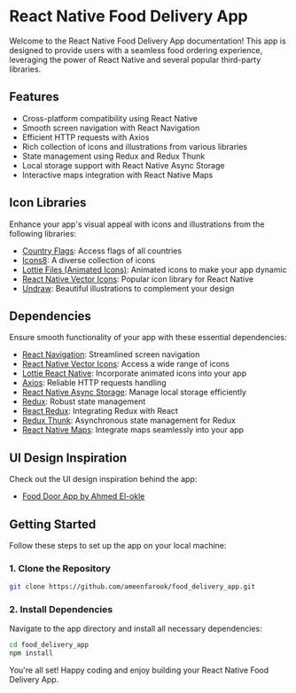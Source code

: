 # React Native Food Delivery App

Welcome to the React Native Food Delivery App documentation! This app is designed to provide users with a seamless food ordering experience, leveraging the power of React Native and several popular third-party libraries.

## Features

- Cross-platform compatibility using React Native
- Smooth screen navigation with React Navigation
- Efficient HTTP requests with Axios
- Rich collection of icons and illustrations from various libraries
- State management using Redux and Redux Thunk
- Local storage support with React Native Async Storage
- Interactive maps integration with React Native Maps

## Icon Libraries

Enhance your app's visual appeal with icons and illustrations from the following libraries:

- [Country Flags](https://www.countryflags.io): Access flags of all countries
- [Icons8](https://icons8.com): A diverse collection of icons
- [Lottie Files (Animated Icons)](https://lottiefiles.com): Animated icons to make your app dynamic
- [React Native Vector Icons](https://github.com/oblador/react-native-vector-icons): Popular icon library for React Native
- [Undraw](https://undraw.co): Beautiful illustrations to complement your design

## Dependencies

Ensure smooth functionality of your app with these essential dependencies:

- [React Navigation](https://reactnavigation.org): Streamlined screen navigation
- [React Native Vector Icons](https://github.com/oblador/react-native-vector-icons): Access a wide range of icons
- [Lottie React Native](https://github.com/lottie-react-native/lottie-react-native): Incorporate animated icons into your app
- [Axios](https://axios-http.com): Reliable HTTP requests handling
- [React Native Async Storage](https://react-native-async-storage.github.io/async-storage): Manage local storage efficiently
- [Redux](https://redux.js.org): Robust state management
- [React Redux](https://react-redux.js.org): Integrating Redux with React
- [Redux Thunk](https://github.com/reduxjs/redux-thunk): Asynchronous state management for Redux
- [React Native Maps](https://github.com/react-native-maps/react-native-maps): Integrate maps seamlessly into your app

## UI Design Inspiration

Check out the UI design inspiration behind the app:

- [Food Door App by Ahmed El-okle](https://www.behance.net/gallery/104564545/Food-Door-app?tracking_source=search_projects_recommended%7Cfood%20delivery%20mobile%20app)

## Getting Started

Follow these steps to set up the app on your local machine:

### 1. Clone the Repository

```sh
git clone https://github.com/ameenfarook/food_delivery_app.git
```

### 2. Install Dependencies

Navigate to the app directory and install all necessary dependencies:

```sh
cd food_delivery_app
npm install
```

You're all set! Happy coding and enjoy building your React Native Food Delivery App.
